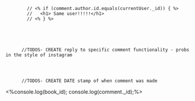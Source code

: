             // <% if (comment.author.id.equals(currentUser._id)) { %>
            //   <h1> Same user!!!!!</h1>
            // <% } %>



            

          //TODOS- CREATE reply to specific comment functionality - probs in the style of instagram




          //TODOS- CREATE DATE stamp of when comment was made



  <%console.log(book_id); console.log(comment._id);%>
<form class="ui form" action="books/<%=book_id%>/comments/<%=comment._id%>?_method=PUT" method="POST">